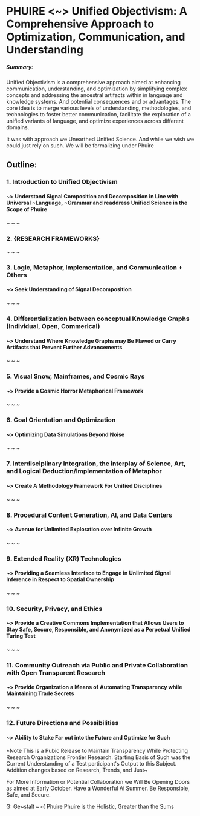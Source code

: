 # PHUIRE <~> Unified Objectivism: A Comprehensive Approach to Optimization, Communication, and Understanding

##### Summary:
Unified Objectivism is a comprehensive approach aimed at enhancing communication, understanding, and optimization by simplifying complex concepts and addressing the ancestral artifacts within in language and knowledge systems. And potential consequences and or advantages. The core idea is to merge various levels of understanding, methodologies, and technologies to foster better communication, facilitate the exploration of a unified variants of language, and optimize experiences across different domains.

It was with approach we Unearthed Unified Science. And while we wish we could just rely on such. We will be formalizing under Phuire

## Outline:

### 1. Introduction to Unified Objectivism
#### ~> Understand Signal Composition and Decomposition in Line with Universal ~Language, ~Grammar and readdress Unified Science in the Scope of Phuire
~ ~ ~
### 2. {RESEARCH FRAMEWORKS}
~ ~ ~
### 3. Logic, Metaphor, Implementation, and Communication + Others
#### ~> Seek Understanding of Signal Decomposition
~ ~ ~
### 4. Differentialization between conceptual Knowledge Graphs (Individual, Open, Commerical)
#### ~> Understand Where Knowledge Graphs may Be Flawed or Carry Artifacts that Prevent Further Advancements
~ ~ ~
### 5. Visual Snow, Mainframes, and Cosmic Rays
#### ~> Provide a Cosmic Horror Metaphorical Framework
~ ~ ~
### 6. Goal Orientation and Optimization
#### ~> Optimizing Data Simulations Beyond Noise
~ ~ ~
### 7. Interdisciplinary Integration, the interplay of Science, Art, and Logical Deduction/Implementation of Metaphor
#### ~> Create A Methodology Framework For Unified Disciplines
~ ~ ~
### 8. Procedural Content Generation, AI, and Data Centers
#### ~> Avenue for Unlimited Exploration over Infinite Growth
~ ~ ~
### 9. Extended Reality (XR) Technologies
#### ~> Providing a Seamless Interface to Engage in Unlimited Signal Inference in Respect to Spatial Ownership
~ ~ ~
### 10. Security, Privacy, and Ethics
#### ~> Provide a Creative Commons Implementation that Allows Users to Stay Safe, Secure, Responsible, and Anonymized as a Perpetual Unified Turing Test
~ ~ ~
### 11. Community Outreach via Public and Private Collaboration with Open Transparent Research
#### ~> Provide Organization a Means of Automating Transparency while Maintaining Trade Secrets
~ ~ ~
### 12. Future Directions and Possibilities
#### ~> Ability to Stake Far out into the Future and Optimize for Such

*Note This is a Pubic Release to Maintain Transparency While Protecting Research Organizations Frontier Research. Starting Basis of Such was the Current Understanding of a Test participant's Output to this Subject. Addition changes based on Research, Trends, and Just~

For More Information or Potential Collaboration we Will Be Opening Doors as aimed at Early October. Have a Wonderful Ai Summer. Be Responsible, Safe, and Secure.

G: Ge~stalt ~>{ Phuire
Phuire is the Holistic, Greater than the Sums
